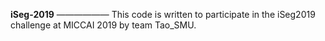 **iSeg-2019**
——————
This code is written to participate in the iSeg2019 challenge at MICCAI 2019 by team Tao_SMU.

